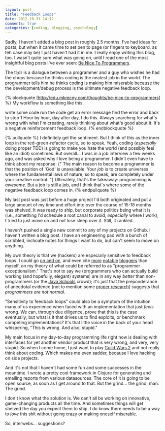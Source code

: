 ```yaml
---
layout: post
title: "Feedback Loops"
date: 2012-10-31 14:12
comments: true
categories: [coding, blogging, psychology]
---
```


Sadly, I haven't added a blog post in roughly 2.5 months. I've had ideas for posts, but when it came time to set pen to page (or fingers to keyboard, as teh case may be) I just haven't had it in me. I really enjoy writing this blog, too. I wasn't quite sure what was going on, until I read one of the most insightful blog posts I've ever seen: [Be Nice To Programmers](http://edu.mkrecny.com/thoughts/be-nice-to-programmers).

The tl;dr is a dialogue between a programmer and a guy who wishes he had the chops because he thinks coding is the neatest job in the world. The programmer tells him he thinks coding is making him miserable because the the development/debug process is the ultimate negative feedback loop. 

{% blockquote [http://edu.mkrecny.com/thoughts/be-nice-to-programmers] %}
 My workflow is something like this.

write some code
run the code
get an error message
find the error and back to step 1
Hour by hour, day after day, I do this. Always searching for what's wrong with what I'm creating, rarely thinking about what's good about it. It's a negative reinforcement feedback loop.
{% endblockquote %}

{% pullquote %}
I definitely get the sentiment. But I think of this as the inner loop in the red-green-refactor cycle, so to speak. Yeah, coding (_especially_ doing proper TDD) is going to make you hate the world (and possibly feel like an idiot) sometimes. But overall... I was in a job interview a few weeks ago, and was asked why I love being a programmer. I didn't even have to think about my response: {" The main reason to become a programmer is that the position of 'God' is unavailable. Your _job_ is to create universes where the fundamental laws of nature, so to speak, are completely under your creative control. "} Ultimately, that's the takeaway: programming is _awesome._ But a job is still a job, and I think that's where some of the negative feedback loop comes in.
{% endpullquote %}

My last post was just before a huge project I'd both originated and put a large amount of my time and effort into over the course of 15-18 months was shelved. It was ready to ship, but corporate politics being what it is (i.e., something I'd schedule a root canal to avoid, _especially_ where I work), I tried to just move on and not lose sleep over it. Still, it rankled.

<!-- more -->

I haven't pushed a single new commit to any of my projects on Github. I haven't written a blog post. I have an engineering pad with a bunch of scribbled, inchoate notes for things I want to do, but can't seem to move on anything. 

My own theory is that we (hackers) are especially sensitive to feedback loops. I could go [on and on](http://decomplecting.org/blog/2012/05/22/passion/), and even cite [more](http://www.codinghorror.com/blog/2006/07/separating-programming-sheep-from-non-programming-goats.html) [notable](http://www.bricklin.com/wontprogram.htm) [bloggers](http://www.codinghorror.com/blog/2010/02/the-nonprogramming-programmer.html) than myself, on my theory of what could be referred to as "programmer exceptionalism." That's not to say we (programmers who can actually build working (and hopefully, elegant) systems) are in any way _better_ than non-programmers (or the [Java Schools](http://www.joelonsoftware.com/articles/ThePerilsofJavaSchools.html) crowd); it's just that the preponderance of anecdotal evidence (not to mention some [proper research](http://www.eis.mdx.ac.uk/research/PhDArea/saeed/paper1.pdf)) suggests that _programmers are not normal._ 

"Sensitivity to feedback loops" could also be a symptom of the intuition many of us experience when faced with an implementation that just _feels_ wrong. We can, through due diligence, prove that this is the case eventually; but what is it that drives us to find exploits, or benchmark competing implementations? It's that little voice in the back of your head whispering, "This is wrong. And also, stupid."

My main focus in my day-to-day programming life right now is dealing with interfaces for yet another vendor product that is very wrong, and very, very stupid. So when I come home, I just want to play [Guild Wars 2](http://guildwars2.com) and not really think about coding. Which makes me even sadder, because I love hacking on side projects. 

And it's not that I haven't had some fun and some successes in the meantime. I wrote a pretty cool framework in Clojure for generating and emailing reports from various datasources. The core of it is going to be open source, as soon as I get around to that. But the grind... the grind, man. The grind.

I don't know what the solution is. We can't all be working on innovative, game-changing products all the time. And sometimes things will get shelved the day you expect them to ship. I do know there needs to be a way to _love_ this shit without going crazy or making oneself miserable. 

So, interwebs... suggestions? 